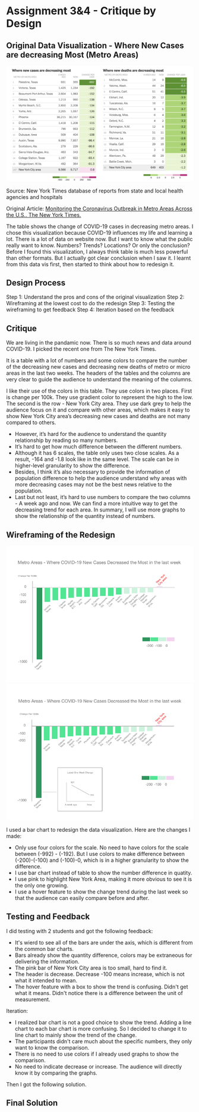 # Assignment 3&4 - Critique by Design

## Original Data Visualization - Where New Cases are decreasing Most (Metro Areas)

![Original Data Visualization](https://github.com/ruwen-you/Telling_Stories_with_Data/blob/master/Original%20Data%20Vis.png)

Source: New York Times database of reports from state and local health agencies and hospitals

Original Article: [Monitoring the Coronavirus Outbreak in Metro Areas Across the U.S.. The New York Times.](https://www.nytimes.com/interactive/2020/04/23/upshot/five-ways-to-monitor-coronavirus-outbreak-us.html)

The table shows the change of COVID-19 cases in decreasing metro areas. I chose this visualization because COVID-19 influences my life and learning a lot. There is a lot of data on website now. But I want to know what the public really want to know. Numbers? Trends? Locations? Or only the conclusion? Before I found this visualization, I always think table is much less powerful than other formats. But I actually got clear conclusion when I saw it. I learnt from this data vis first, then started to think about how to redesign it.

## Design Process
Step 1: Understand the pros and cons of the original visualization
Step 2: Wireframing at the lowest cost to do the redesign
Step 3: Testing the wireframing to get feedback
Step 4: Iteration based on the feedback

## Critique

We are living in the pandamic now. There is so much news and data around COVID-19. I picked the recent one from The New York Times.

It is a table with a lot of numbers and some colors to compare the number of the decreasing new cases and decreasing new deaths of metro or micro areas in the last two weeks. The headers of the tables and the columns are very clear to guide the audience to understand the meaning of the columns. 

I like their use of the colors in this table. They use colors in two places. First is change per 100k. They use gradient color to represent the high to the low. The second is the row - New York City area. They use dark grey to help the audience focus on it and compare with other areas, which makes it easy to show New York City area’s decreasing new cases and deaths are not many compared to others.

* However, it’s hard for the audience to understand the quantity relationship by reading so many numbers. 
* It’s hard to get how much difference between the different numbers. 
* Although it has 6 scales, the table only uses two close scales. As a result, -164 and -1.8 look like in the same level. The scale can be in higher-level granularity to show the difference. 
* Besides, I think it’s also necessary to provide the information of population difference to help the audience understand why areas with more decreasing cases may not be the best news relative to the population. 
* Last but not least, it’s hard to use numbers to compare the two columns - A week ago and now. We can find a more intuitive way to get the decreasing trend for each area. In summary, I will use more graphs to show the relationship of the quantity instead of numbers.

## Wireframing of the Redesign
![Wireframing](https://github.com/ruwen-you/Telling_Stories_with_Data/blob/master/Redesign%201.png)
![Wireframing - Hover](https://github.com/ruwen-you/Telling_Stories_with_Data/blob/master/Redesign%202.png)

I used a bar chart to redesign the data visualization. Here are the changes I made:
* Only use four colors for the scale. No need to have colors for the scale between (-992) - (-192). But I use colors to make difference between (-200)-(-100) and (-100)-0, which is in a higher granularity to show the difference.
* I use bar chart instead of table to show the number difference in quatity.
* I use pink to highlight New York Area, making it more obvious to see it is the only one growing.
* I use a hover feature to show the change trend during the last week so that the audience can easily compare before and after.

## Testing and Feedback
I did testing with 2 students and got the following feedback:
* It's wierd to see all of the bars are under the axis, which is different from the common bar charts.
* Bars already show the quantity difference, colors may be extraneous for delivering the information.
* The pink bar of New York City area is too small, hard to find it.
* The header is decrease. Decrease -100 means increase, which is not what it intended to mean.
* The hover feature with a box to show the trend is confusing. Didn't get what it means. Didn't notice there is a difference between the unit of measurement.

Iteration:
* I realized bar chart is not a good choice to show the trend. Adding a line chart to each bar chart is more confusing. So I decided to change it to line chart to mainly show the trend of the change.
* The participants didn't care much about the specific numbers, they only want to know the comparison.
* There is no need to use colors if I already used graphs to show the comparison.
* No need to indicate decrease or increase. The audience will directly know it by comparing the graphs.

Then I got the following solution.

## Final Solution

<div class="flourish-embed flourish-slope" data-src="visualisation/3298224" data-url="https://flo.uri.sh/visualisation/3298224/embed"><script src="https://public.flourish.studio/resources/embed.js"></script></div>

<div class="flourish-embed flourish-slope" data-src="visualisation/3303188" data-url="https://flo.uri.sh/visualisation/3303188/embed"><script src="https://public.flourish.studio/resources/embed.js"></script></div>
